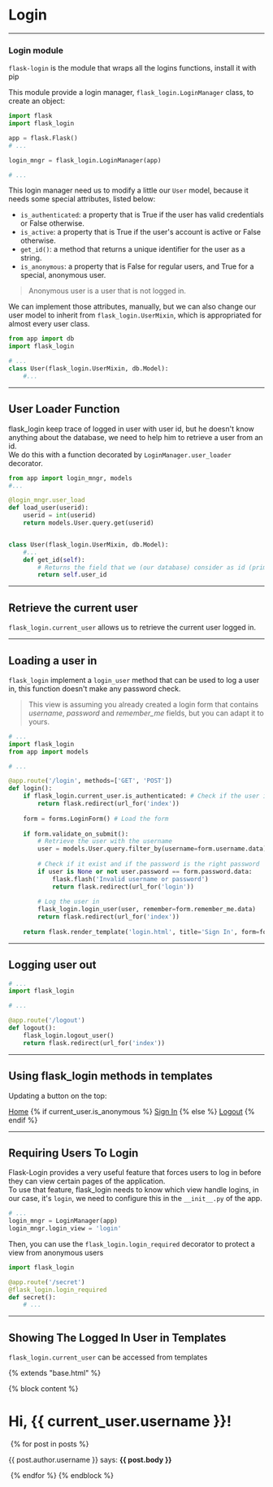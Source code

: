 # Login

***
### Login module

`flask-login` is the module that wraps all the logins functions, install it with pip

This module provide a login manager, `flask_login.LoginManager` class, to create an object:


```python
import flask
import flask_login

app = flask.Flask()
# ...

login_mngr = flask_login.LoginManager(app)

# ...
```

This login manager need us to modify a little our `User` model, because it needs some special attributes, listed below:<br>

-    `is_authenticated`: a property that is True if the user has valid credentials or False otherwise.
-    `is_active`: a property that is True if the user's account is active or False otherwise.
-    `get_id()`: a method that returns a unique identifier for the user as a string.
-   `is_anonymous`: a property that is False for regular users, and True for a special, anonymous user.

> Anonymous user is a user that is not logged in.



We can implement those attributes, manually, but we can also change our user model to inherit from `flask_login.UserMixin`, which is appropriated for almost every user class.


```python
from app import db
import flask_login

# ...
class User(flask_login.UserMixin, db.Model):
    #...
```

***
## User Loader Function

flask_login keep trace of logged in user with user id, but he doesn't know anything about the database, we need to help him to retrieve a user from an id.<br>
We do this with a function decorated by `LoginManager.user_loader` decorator.


```python
from app import login_mngr, models
#...

@login_mngr.user_load
def load_user(userid):
    userid = int(userid)
    return models.User.query.get(userid)


class User(flask_login.UserMixin, db.Model):
    #...
    def get_id(self):
        # Returns the field that we (our database) consider as id (primary key)
        return self.user_id
```

***
## Retrieve the current user
`flask_login.current_user` allows us to retrieve the current user logged in.

***
## Loading a user in 

`flask_login` implement a `login_user` method that can be used to log a user in, this function doesn't make any password check. 
> This view is assuming you already created a login form that contains *username*, *password* and *remember_me* fields, but you can adapt it to yours.


```python
# ...
import flask_login
from app import models

# ...

@app.route('/login', methods=['GET', 'POST'])
def login():
    if flask_login.current_user.is_authenticated: # Check if the user is not already logged in 
        return flask.redirect(url_for('index'))
    
    form = forms.LoginForm() # Load the form
    
    if form.validate_on_submit(): 
        # Retrieve the user with the username
        user = models.User.query.filter_by(username=form.username.data).first()
        
        # Check if it exist and if the password is the right password
        if user is None or not user.password == form.password.data:
            flask.flash('Invalid username or password')
            return flask.redirect(url_for('login'))
        
        # Log the user in
        flask_login.login_user(user, remember=form.remember_me.data)
        return flask.redirect(url_for('index'))
    
    return flask.render_template('login.html', title='Sign In', form=form) # Render the form
```

***
## Logging user out



```python
# ...
import flask_login

# ...

@app.route('/logout')
def logout():
    flask_login.logout_user()
    return flask.redirect(url_for('index'))
```

***
## Using flask_login methods in templates
Updating a button on the top:
    <div>
        <a href="{{ url_for('index') }}">Home</a>
        {% if current_user.is_anonymous %}
        <a href="{{ url_for('signin') }}">Sign In</a>
        {% else %}
        <a href="{{ url_for('logout') }}">Logout</a>
        {% endif %}
    </div>
***
## Requiring Users To Login
Flask-Login provides a very useful feature that forces users to log in before they can view certain pages of the application.<br>
To use that feature, flask_login needs to know which view handle logins, in our case, it's `login`, we need to configure this in the `__init__.py` of the app.


```python
# ...
login_mngr = LoginManager(app)
login_mngr.login_view = 'login'
```

Then, you can use the `flask_login.login_required` decorator to protect a view from anonymous users


```python
import flask_login 

@app.route('/secret')
@flask_login.login_required
def secret():
    # ...
```

***
## Showing The Logged In User in Templates
`flask_login.current_user` can be accessed from templates

{% extends "base.html" %}

{% block content %}
    <h1>Hi, {{ current_user.username }}!</h1>
​    {% for post in posts %}
    <div><p>{{ post.author.username }} says: <b>{{ post.body }}</b></p></div>
​    {% endfor %}
{% endblock %}